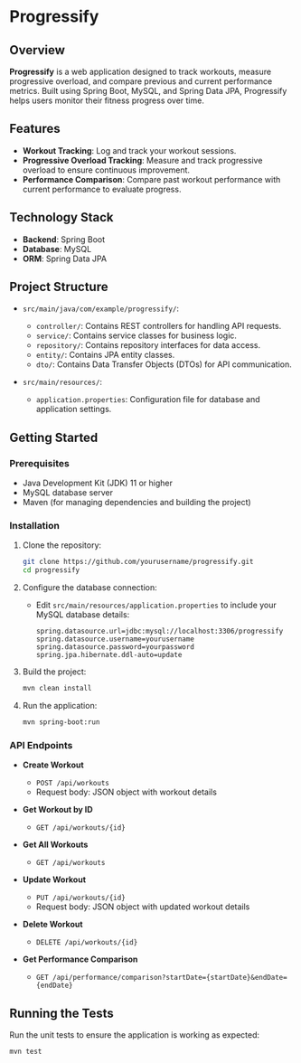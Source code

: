 # Progressify

## Overview

**Progressify** is a web application designed to track workouts, measure progressive overload, and compare previous and current performance metrics. Built using Spring Boot, MySQL, and Spring Data JPA, Progressify helps users monitor their fitness progress over time.

## Features

- **Workout Tracking**: Log and track your workout sessions.
- **Progressive Overload Tracking**: Measure and track progressive overload to ensure continuous improvement.
- **Performance Comparison**: Compare past workout performance with current performance to evaluate progress.

## Technology Stack

- **Backend**: Spring Boot
- **Database**: MySQL
- **ORM**: Spring Data JPA

## Project Structure

- `src/main/java/com/example/progressify/`:
  - `controller/`: Contains REST controllers for handling API requests.
  - `service/`: Contains service classes for business logic.
  - `repository/`: Contains repository interfaces for data access.
  - `entity/`: Contains JPA entity classes.
  - `dto/`: Contains Data Transfer Objects (DTOs) for API communication.

- `src/main/resources/`:
  - `application.properties`: Configuration file for database and application settings.

## Getting Started

### Prerequisites

- Java Development Kit (JDK) 11 or higher
- MySQL database server
- Maven (for managing dependencies and building the project)

### Installation

1. Clone the repository:
    ```sh
    git clone https://github.com/yourusername/progressify.git
    cd progressify
    ```

2. Configure the database connection:
   - Edit `src/main/resources/application.properties` to include your MySQL database details:
     ```properties
     spring.datasource.url=jdbc:mysql://localhost:3306/progressify
     spring.datasource.username=yourusername
     spring.datasource.password=yourpassword
     spring.jpa.hibernate.ddl-auto=update
     ```

3. Build the project:
    ```sh
    mvn clean install
    ```

4. Run the application:
    ```sh
    mvn spring-boot:run
    ```

### API Endpoints

- **Create Workout**
  - `POST /api/workouts`
  - Request body: JSON object with workout details

- **Get Workout by ID**
  - `GET /api/workouts/{id}`

- **Get All Workouts**
  - `GET /api/workouts`

- **Update Workout**
  - `PUT /api/workouts/{id}`
  - Request body: JSON object with updated workout details

- **Delete Workout**
  - `DELETE /api/workouts/{id}`

- **Get Performance Comparison**
  - `GET /api/performance/comparison?startDate={startDate}&endDate={endDate}`

## Running the Tests

Run the unit tests to ensure the application is working as expected:
```sh
mvn test
